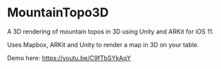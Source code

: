 # MountainTopo3D
A 3D rendering of mountain topos in 3D using Unity and ARKit for iOS 11.

Uses Mapbox, ARKit and Unity to render a map in 3D on your table.

Demo here: https://youtu.be/C9fTbSYkAqY
